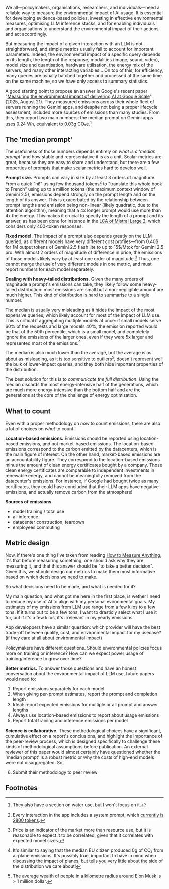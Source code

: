 We all—policymakers, organisations, researchers, and individuals—need a reliable way to measure the environmental impact of AI usage. It is essential for developing evidence-based policies, investing in effective environmental measures, optimising LLM inference stacks, and for enabling individuals and organisations to understand the environmental impact of their actions and act accordingly.

But measuring the impact of a given interaction with an LLM is not straightforward, and simple metrics usually fail to account for important parameters. Indeed, the environmental impact of a specific query depends on its length, the length of the response, modalities (image, sound, video), model size and quantisation, hardware utilisation, the energy mix of the servers, and many other interacting variables… On top of this, for efficiency, many queries are usually batched together and processed at the same time on the same machine, so we have only access to summary statistics.

A good starting point to propose an answer is Google's recent paper "[Measuring the environmental impact of delivering AI at Google Scale](https://arxiv.org/abs/2508.15734)" (2025, August 21). They measured emissions across their whole fleet of servers running the Gemini apps, and despite not being a proper lifecycle assessment, included more sources of emissions than many studies. From this, they report two main numbers: the median prompt on Gemini apps uses 0.24 Wh, equivalent to 0.03g CO₂e.[^water-use]

## The 'median prompt'

The usefulness of those numbers depends entirely on *what is a 'median prompt'* and how stable and representative it is as a unit. Scalar metrics are great, because they are easy to share and understand, but there are a few properties of prompts that make scalar metrics hard to develop well.

**Prompt size.** Prompts can vary in size by at least 3 orders of magnitude. From a quick "hi!" using few thousand tokens[^system-prompt-2800] to "translate this whole book to French" using up to a million tokens (the maximum context window of Gemini 2.5), emissions depend strongly on the prompt length and on the length of its answer. This is exacerbated by the relationship between prompt lengths and emission being non-linear (likely quadratic, due to the attention algorithm), meaning that a 4x longer prompt would use more than 4x the energy. This makes it crucial to specify the length of a prompt and its answer, as has been done for instance in the [LCA of Mistral Large 2](https://mistral.ai/news/our-contribution-to-a-global-environmental-standard-for-ai), which considers only 400-token responses.

**Fixed model.** The impact of a prompt also depends greatly on the LLM queried, as different models have very different cost profiles—from 0.40$ for 1M output tokens of Gemini 2.5 flash lite to up to 15$/Mtok for Gemini 2.5 pro. With almost 2 orders of magnitude of difference in price, the emissions of those models likely vary by at least one order of magnitude.[^price-is-market] Thus, one cannot merge the use of very different models in one metric, and must report numbers for each model separately.

**Dealing with heavy-tailed distributions.** Given the many orders of magnitude a prompt's emissions can take, they likely follow some heavy-tailed distribution: most emissions are small but a non-negligible amount are much higher. This kind of distribution is hard to summarise to a single number.

The median is usually very misleading as it hides the impact of the most expensive queries, which likely account for most of the impact of LLM use. This is critical if aggregating multiple models at once: if small models serve 60% of the requests and large models 40%, the emission reported would be that of the 50th percentile, which is a small model, and completely ignore the emissions of the larger ones, even if they were 5x larger and represented most of the emissions.[^median-eu-flights]

The median is also much lower than the average, but the average is as about as misleading, as it is too sensitive to outliers[^average-musk-wealth], doesn't represent well the bulk of lower-impact queries, and they both hide important properties of the distribution.

The best solution for this is to *communicate the full distribution*. Using the median discards the most energy-intensive half of the generations, which are much more energy-intensive than the bottom half and are the generations at the core of the challenge of energy optimisation.

## What to count

Even with a proper methodology on _how_ to count emissions, there are also a lot of choices on _what_ to count.

**Location-based emissions.** Emissions should be reported using location-based emissions, and not market-based emissions. The location-based emissions correspond to the carbon emitted by the datacenters, which is the main figure of interest. On the other hand, market-based emissions are an accountability figure. They correspond to the location-based emissions minus the amount of clean energy certificates bought by a company. Those clean energy certificates are comparable to independent investments in renewable energy, and cannot be meaningfully removed from the datacenter's emissions. For instance, if Google had bought twice as many certificates, they could have concluded that their LLM apps have negative emissions, and actually remove carbon from the atmosphere!

**Sources of emissions.**
- model training / total use
- all inference
- datacenter construction, teardown
- employees commuting


## Metric design

Now, if there's one thing I've taken from reading [How to Measure Anything](https://www.goodreads.com/book/show/444653.How_to_Measure_Anything), it's that before measuring something, one should ask why they are measuring it, and that this answer should be "to take a better decision". Given this, we should design our metrics to make them most informative based on which decisions we need to make.

So what decisions need to be made, and what is needed for it?

My main question, and what got me here in the first place, is wether I need to reduce my use of AI to align with my personal evironmental goals. My estimates of my emissions from LLM use range from a few kilos to a few tons. If it turns out to be a few tons, I want to drasticly select what I use it for, but if it's a few kilos, it's irrelevant in my yearly emissions.

App developpers have a similar question: which provider will have the best trade-off between quality, cost, and environmental impact for my usecase? (if they care at all about environmental impact)

Policymakers have different questions. Should environmental policies focus more on training or inference? How can we expect power usage of training/inference to grow over time?

**Better metrics.**
To answer those questions and have an honest conversation about the environmental impact of LLM use, future papers would need to:

1.  Report emissions separately for each model
1.  When giving per-prompt estimates, report the prompt and completion length
1.  Ideal: report expected emissions for multiple or all prompt and answer lengths
1.  Always use location-based emissions to report about usage emissions
1.  Report total training and inference emissions per model

**Science is collaborative.** These methodological choices have a significant, cumulative effect on a report's conclusions, and highlight the importance of the peer-review process, which is designed specifically to challenge these kinds of methodological assumptions before publication. An external reviewer of this paper would almost certainly have questioned whether the 'median prompt' is a robust metric or why the costs of high-end models were not disaggregated. So,

6. Submit their methodology to peer review

## Footnotes

[^water-use]: They also have a section on water use, but I won't focus on it.

[^system-prompt-2800]: Every interaction in the app includes a system prompt, which [currently is 2800 tokens](https://github.com/elder-plinius/CL4R1T4S/blob/81ea2ad8a9199df110b8ec2773c93a75e1d55d19/GOOGLE/Gemini-2.5-Pro-04-18-2025.md).

[^price-is-market]: Price is an indicator of the market more than resource use, but it is reasonable to expect it to be correlated, given that it correlates with expected model sizes.

[^median-eu-flights]: It's similar to saying that the median EU citizen produced 0g of CO₂ from airplane emissions. It's possibly true, important to have in mind when discussing the impact of planes, but tells you very little about the side of the distribution we care about!

[^average-musk-wealth]: The average wealth of people in a kilometre radius around Elon Musk is > 1 million dollar.